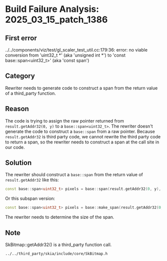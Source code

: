 # Build Failure Analysis: 2025_03_15_patch_1386

## First error

../../components/viz/test/gl_scaler_test_util.cc:179:36: error: no viable conversion from 'uint32_t *' (aka 'unsigned int *') to 'const base::span<uint32_t>' (aka 'const span<unsigned int>')

## Category
Rewriter needs to generate code to construct a span from the return value of a third_party function.

## Reason
The code is trying to assign the raw pointer returned from `result.getAddr32(0, y)` to a `base::span<uint32_t>`. The rewriter doesn't generate the code to construct a `base::span` from a raw pointer. Because `result.getAddr32` is third party code, we cannot rewrite the third party code to return a span, so the rewriter needs to construct a span at the call site in our code.

## Solution
The rewriter should construct a `base::span` from the return value of `result.getAddr32` like this:

```c++
const base::span<uint32_t> pixels = base::span(result.getAddr32(0, y), result.width());
```

Or this subspan version:

```c++
const base::span<uint32_t> pixels = base::make_span(result.getAddr32(0, y), result.width());
```

The rewriter needs to determine the size of the span.

## Note
SkBitmap::getAddr32() is a third_party function call.
```
../../third_party/skia/include/core/SkBitmap.h